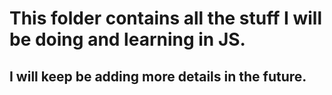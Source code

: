 # This folder contains all the stuff I will be doing and learning in JS.

## I will keep be adding more details in the future.